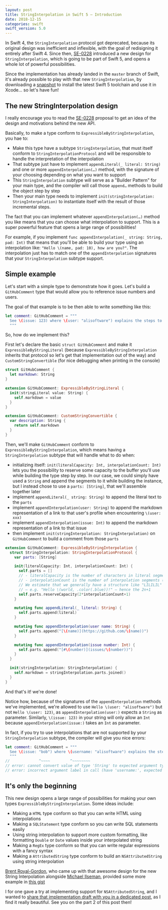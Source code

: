 ```yaml
---
layout: post
title: StringInterpolation in Swift 5 — Introduction
date: 2018-12-15
categories: swift
swift_version: 5.0
---
```



In Swift 4, the `StringInterpolation` protocol got deprecated, because its original design was inefficient and inflexible, with the goal of redisigning it entirely after Swift 4. Since then, [SE-0228](https://github.com/apple/swift-evolution/blob/master/proposals/0228-fix-expressiblebystringinterpolation.md) introduced a new design for `StringInterpolation`, which is going to be part of Swift 5, and opens a whole lot of powerful possibilities.

Since the implementation has already landed in the `master` branch of Swift, it's already possible to play with that new `StringInterpolation`, by downloading a [snapshot](https://swift.org/download/#swift-50-development) to install the latest Swift 5 toolchain and use it in Xcode… so let's have fun!

## The new StringInterpolation design

I really encourage you to read the [SE-0228](https://github.com/apple/swift-evolution/blob/master/proposals/0228-fix-expressiblebystringinterpolation.md) proposal to get an idea of the design and motivations behind the new API.

Basically, to make a type conform to `ExpressibleByStringInterpolation`, you hae to:

* Make this type have a subtype `StringInterpolation`, that must itself conform to `StringInterpolationProtocol` and will be responsible to handle the interpretation of the interpolation
* That subtype just have to implement `appendLiteral(_ literal: String)` and one or more `appendInterpolation(…)` method, with the signature of your choosing depending on what you want to support
* This `StringInterpolation` subtype will serve as a "Builder Pattern" for your main type, and the compiler will call those `append…` methods to build the object step by step
* Then your main type needs to implement `init(stringInterpolation: StringInterpolation)` to instantiate itself with the result of those incremental steps.

The fact that you can implement whatever `appendInterpolation(…)` method you like means that you can choose what interpolation to support. This is a super powerful feature that opens a large range of possibilities!

For example, if you implement `func appendInterpolation(_ string: String, pad: Int)` that means that you'll be able to build your type using an interpolation like: `"Hello \(name, pad: 10), how are you?"`. The interpolation just has to match one of the `appendInterpolation` signatures that your `StringInterpolation` subtype support.

## Simple example

Let's start with a simple type to demonstrate how it goes. Let's build a `GitHubComment` type that would allow you to reference issue numbers and users.

The goal of that example is to be then able to write something like this:

```swift
let comment: GitHubComment = """
  See \(issue: 123) where \(user: "alisoftware") explains the steps to reproduce.
  """
```

So, how do we implement this?

First let's declare the basic `struct GitHubComment` and make it `ExpressibleByStringLiteral` (because `ExpressibleByStringInterpolation` inherits that protocol so let's get that implementation out of the way) and `CustomStringConvertible` (for nice debugging when printing in the console)

```swift
struct GitHubComment {
  let markdown: String
}

extension GitHubComment: ExpressibleByStringLiteral {
  init(stringLiteral value: String) {
    self.markdown = value
  }
}

extension GitHubComment: CustomStringConvertible {
  var description: String {
    return self.markdown
  }
}
```

Then, we'll make `GitHubComment` conform to `ExpressibleByStringInterpolation`, which means having a `StringInterpolation` subtype that will handle what to do when:

* initializing itself: `init(literalCapacity: Int, interpolationCount: Int)` lets you the possibility to reserve some capacity to the buffer you'll use while building the type step by step. In our case, we could simply have used a `String` and append the segments to it while building the instance, but I instead chose to use a `parts: [String]`, that we'll assemble together later
* implement `appendLiteral(_ string: String)` to append the literal text to the `parts`
* implement `appendInterpolation(user: String)` to append the markdown representation of a link to that user's profile when encountering `\(user: xxx)`
* implement `appendInterpolation(issue: Int)` to append the markdown representation of a link to that issue
* then implement `init(stringInterpolation: StringInterpolation)` on `GitHubComment` to build a comment from those `parts`

```swift
extension GitHubComment: ExpressibleByStringInterpolation {
  struct StringInterpolation: StringInterpolationProtocol {
    var parts: [String]

    init(literalCapacity: Int, interpolationCount: Int) {
      self.parts = []
      // - literalCapacity is the number of characters in literal segments (L)
      // - interpolationCount is the number of interpolation segments (I)
      // We estimate that we generally have a structure like "LILILIL"
      // — e.g. "Hello \(world, .color(.blue))!" — hence the 2n+1
      self.parts.reserveCapacity(2*interpolationCount+1)
    }

    mutating func appendLiteral(_ literal: String) {
      self.parts.append(literal)
    }

    mutating func appendInterpolation(user name: String) {
      self.parts.append("[\(name)](https://github.com/\(name))")
    }

    mutating func appendInterpolation(issue number: Int) {
      self.parts.append("[#\(number)](issues/\(number))")
    }
  }

  init(stringInterpolation: StringInterpolation) {
    self.markdown = stringInterpolation.parts.joined()
  }
}
```

And that's it! we're done!

Notice how, because of the signatures of the `appendInterpolation` methods we've implemented, we're allowed to use `Hello \(user: "alisoftware")` but not `Hello \(user: 123)`, as `appendInterpolation(user:)` expects a `String` as parameter. Similarly, `\(issue: 123)` in your string will only allow an `Int` because `appendInterpolation(issue:)` takes an `Int` as parameter.

In fact, if you try to use interpolations that are not supported by your `StringInterpolation` subtype, the compiler will give you nice errors:

```swift
let comment: GitHubComment = """
  See \(issue: "bob") where \(username: "alisoftware") explains the steps to reproduce.
  """
//             ^~~~~         ^~~~~~~~~
// error: cannot convert value of type 'String' to expected argument type 'Int'
// error: incorrect argument label in call (have 'username:', expected 'user:')
```

## It's only the beginning

This new design opens a large range of possibilities for making your own types `ExpressibleByStringInterpolation`. Some ideas include:

* Making a `HTML` type conform so that you can write HTML using interpolations
* Making a `SQLStatement` type conform so you can write SQL statements easily
* Using string interpolation to support more custom formatting, like formatting `Double` or `Date` values inside your interpolated string
* Making a `RegEx` type conform so that you can write regular expressions with a fancy syntax
* Making a `AttributedString` type conform to build an `NSAttributedString` using string interpolation

[Brent Royal-Gordon](https://github.com/brentdax), who  came up with that awesome design for the new String Interpolation alongside [Michael Ilseman](https://github.com/milseman), provided some more example in [this gist](https://gist.github.com/brentdax/0b46ce25b7da1049e61b4669352094b6)

I for one gave a try at implementing support for `NSAttributedString`, and I wanted to [share that implementation draft with you in a dedicated post](/swift/2018/12/16/swift5-stringinterpolation-part2/), as I find it really beautiful. See you on the part 2 of this post then!
